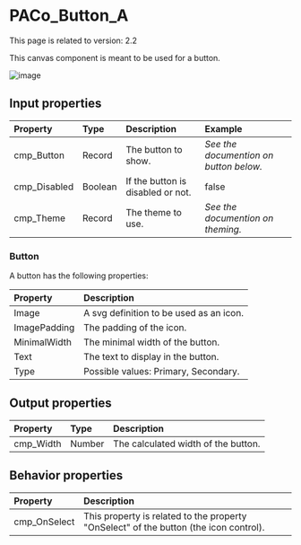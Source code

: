 # PACo_Button_A

This page is related to version: 2.2

This canvas component is meant to be used for a button.

![image](https://user-images.githubusercontent.com/35654198/235982340-10a1d796-453c-45cd-9c4d-4aacc4de5723.png)

## **Input properties**

| Property | Type | Description | Example |
| :--- | :--- | :--- | :--- |
| cmp_Button | Record | The button to show. | *See the documention on button below.* |
| cmp_Disabled | Boolean | If the button is disabled or not. | false |
| cmp_Theme | Record | The theme to use. | *See the documention on theming.* |

### Button
A button has the following properties:

| Property | Description |
| :--- | :--- |
| Image | A svg definition to be used as an icon. |
| ImagePadding | The padding of the icon. |
| MinimalWidth | The minimal width of the button. |
| Text | The text to display in the button. |
| Type | Possible values: Primary, Secondary. |

## **Output properties**

| Property | Type | Description |
| :--- | :--- | :--- |
| cmp_Width | Number | The calculated width of the button. | 123

## **Behavior properties**

| Property | Description |
| :--- | :--- |
| cmp_OnSelect | This property is related to the property "OnSelect" of the button (the icon control). |
